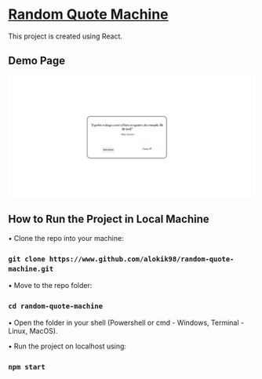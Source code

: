 # [Random Quote Machine](https://main.d33p7s43ba5uy9.amplifyapp.com/)

This project is created using React.

## Demo Page
![Demo_of_Website](https://github.com/alokik98/random-quote-machine/blob/main/public/Demo.png)

## How to Run the Project in Local Machine

• Clone the repo into your machine:

### `git clone https://www.github.com/alokik98/random-quote-machine.git`

• Move to the repo folder:

### `cd random-quote-machine`

• Open the folder in your shell (Powershell or cmd - Windows, Terminal - Linux, MacOS).

• Run the project on localhost using:

### `npm start`